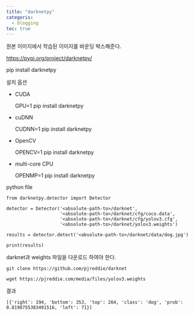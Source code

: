 ```yaml
---
title: "darknetpy"
categoris:
  - blogging
toc: true
---
```


원본 이미지에서 학습된 이미지를 바운딩 박스해준다.

https://pypi.org/project/darknetpy/



pip install darknetpy



설치 옵션

- CUDA 

   GPU=1 pip install darknetpy

- cuDNN 

   CUDNN=1 pip install darknetpy

- OpenCV 

   OPENCV=1 pip install darknetpy

- multi-core CPU 

   OPENMP=1 pip install darknetpy


python file

```
from darknetpy.detector import Detector

detector = Detector('<absolute-path-to>/darknet',
                    '<absolute-path-to>/darknet/cfg/coco.data',
                    '<absolute-path-to>/darknet/cfg/yolov3.cfg',
                    '<absolute-path-to>/darknet/yolov3.weights')

results = detector.detect('<absolute-path-to>/darknet/data/dog.jpg')

print(results)
```



darknet과 weights 파일을 다운로드 하여야 한다.

```
git clone https://github.com/pjreddie/darknet
```

```
wget https://pjreddie.com/media/files/yolov3.weights
```



결과

```
[{'right': 194, 'bottom': 353, 'top': 264, 'class': 'dog', 'prob': 0.8198755383491516, 'left': 71}]
```
